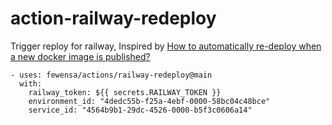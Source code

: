 action-railway-redeploy
===


Trigger reploy for railway, Inspired by [How to automatically re-deploy when a new docker image is published?](https://help.railway.app/questions/how-to-automatically-re-deploy-when-a-ne-c181402a)


```
- uses: fewensa/actions/railway-redeploy@main
  with:
    railway_token: ${{ secrets.RAILWAY_TOKEN }}
    environment_id: "4dedc55b-f25a-4ebf-0000-58bc04c48bce"
    service_id: "4564b9b1-29dc-4526-0000-b5f3c0606a14"
```
